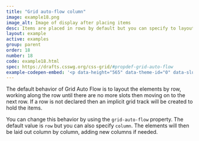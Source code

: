 ```yaml
---
title: "Grid auto-flow column"
image: example18.png
image_alt: Image of display after placing items
desc: Items are placed in rows by default but you can specify to layout by column.
layout: example
active: examples
group: parent
order: 18
number: 18
code: example18.html 
spec: https://drafts.csswg.org/css-grid/#propdef-grid-auto-flow
example-codepen-embed: '<p data-height="565" data-theme-id="0" data-slug-hash="QbewmG" data-default-tab="result" data-user="rachelandrew" class="codepen">See the Pen <a href="http://codepen.io/rachelandrew/pen/QbewmG/">Grid by Example 18: Grid auto-placement column</a> by rachelandrew (<a href="http://codepen.io/rachelandrew">@rachelandrew</a>) on <a href="http://codepen.io">CodePen</a>.</p>'
---
```


The default behavior of Grid Auto Flow is to layout the elements by row, working along the row until there are no more slots then moving on to the next row. If a row is not declared then an implicit grid track will be created to hold the items.

You can change this behavior by using the `grid-auto-flow` property. The default value is `row` but you can also specify `column`. The elements will then be laid out column by column, adding new columns if needed.
